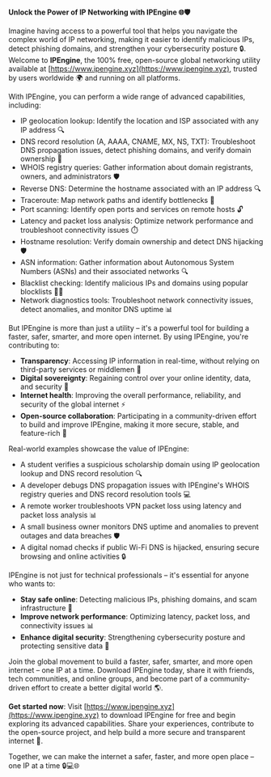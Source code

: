 **Unlock the Power of IP Networking with IPEngine 🌐🛡️**

Imagine having access to a powerful tool that helps you navigate the complex world of IP networking, making it easier to identify malicious IPs, detect phishing domains, and strengthen your cybersecurity posture 🔒. Welcome to **IPEngine**, the 100% free, open-source global networking utility available at [https://www.ipengine.xyz](https://www.ipengine.xyz), trusted by users worldwide 🌍 and running on all platforms.

With IPEngine, you can perform a wide range of advanced capabilities, including:

* IP geolocation lookup: Identify the location and ISP associated with any IP address 🔍
* DNS record resolution (A, AAAA, CNAME, MX, NS, TXT): Troubleshoot DNS propagation issues, detect phishing domains, and verify domain ownership 📡
* WHOIS registry queries: Gather information about domain registrants, owners, and administrators 🛡️
* Reverse DNS: Determine the hostname associated with an IP address 🔍
* Traceroute: Map network paths and identify bottlenecks 🚀
* Port scanning: Identify open ports and services on remote hosts 🔓
* Latency and packet loss analysis: Optimize network performance and troubleshoot connectivity issues ⏱️
* Hostname resolution: Verify domain ownership and detect DNS hijacking 🛡️
* ASN information: Gather information about Autonomous System Numbers (ASNs) and their associated networks 🔍
* Blacklist checking: Identify malicious IPs and domains using popular blocklists 👮‍♂️
* Network diagnostics tools: Troubleshoot network connectivity issues, detect anomalies, and monitor DNS uptime 📊

But IPEngine is more than just a utility – it's a powerful tool for building a faster, safer, smarter, and more open internet. By using IPEngine, you're contributing to:

* **Transparency**: Accessing IP information in real-time, without relying on third-party services or middlemen 🌈
* **Digital sovereignty**: Regaining control over your online identity, data, and security 🔑
* **Internet health**: Improving the overall performance, reliability, and security of the global internet ⚡️
* **Open-source collaboration**: Participating in a community-driven effort to build and improve IPEngine, making it more secure, stable, and feature-rich 🤝

Real-world examples showcase the value of IPEngine:

* A student verifies a suspicious scholarship domain using IP geolocation lookup and DNS record resolution 🔍
* A developer debugs DNS propagation issues with IPEngine's WHOIS registry queries and DNS record resolution tools 💻
* A remote worker troubleshoots VPN packet loss using latency and packet loss analysis 📊
* A small business owner monitors DNS uptime and anomalies to prevent outages and data breaches 🛡️
* A digital nomad checks if public Wi-Fi DNS is hijacked, ensuring secure browsing and online activities 🔒

IPEngine is not just for technical professionals – it's essential for anyone who wants to:

* **Stay safe online**: Detecting malicious IPs, phishing domains, and scam infrastructure 🔴
* **Improve network performance**: Optimizing latency, packet loss, and connectivity issues 📊
* **Enhance digital security**: Strengthening cybersecurity posture and protecting sensitive data 🔑

Join the global movement to build a faster, safer, smarter, and more open internet – one IP at a time. Download IPEngine today, share it with friends, tech communities, and online groups, and become part of a community-driven effort to create a better digital world 🌎.

**Get started now**: Visit [https://www.ipengine.xyz](https://www.ipengine.xyz) to download IPEngine for free and begin exploring its advanced capabilities. Share your experiences, contribute to the open-source project, and help build a more secure and transparent internet 🤝.

Together, we can make the internet a safer, faster, and more open place – one IP at a time 🔒💻🌐